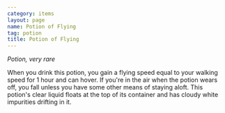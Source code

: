 ```yaml
---
category: items
layout: page
name: Potion of Flying
tag: potion
title: Potion of Flying 
---
```

_Potion, very rare_ 

When you drink this potion, you gain a flying speed equal to your walking speed for 1 hour and can hover. If you're in the air when the potion wears off, you fall unless you have some other means of staying aloft. This potion's clear liquid floats at the top of its container and has cloudy white impurities drifting in it. 
